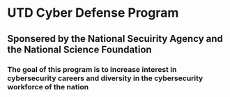 # UTD Cyber Defense Program
## Sponsered by the National Secuirity Agency and the National Science Foundation
### The goal of this program is to increase interest in cybersecurity careers and diversity in the cybersecurity workforce of the nation
